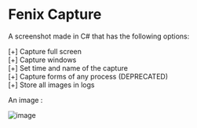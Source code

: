 Fenix Capture
=============

A screenshot made in C# that has the following options:<br/>

[+] Capture full screen<br/>
[+] Capture windows<br/>
[+] Set time and name of the capture<br/>
[+] Capture forms of any process (DEPRECATED)<br/>
[+] Store all images in logs<br/>

An image : 

![image](https://2.bp.blogspot.com/-Jh09dUq0rpM/WKC78um25qI/AAAAAAAAAB4/npuFniikRhITKFGyI62pBkiF1xKCjLqygCLcB/s1600/fenix_capture_06.jpg)
